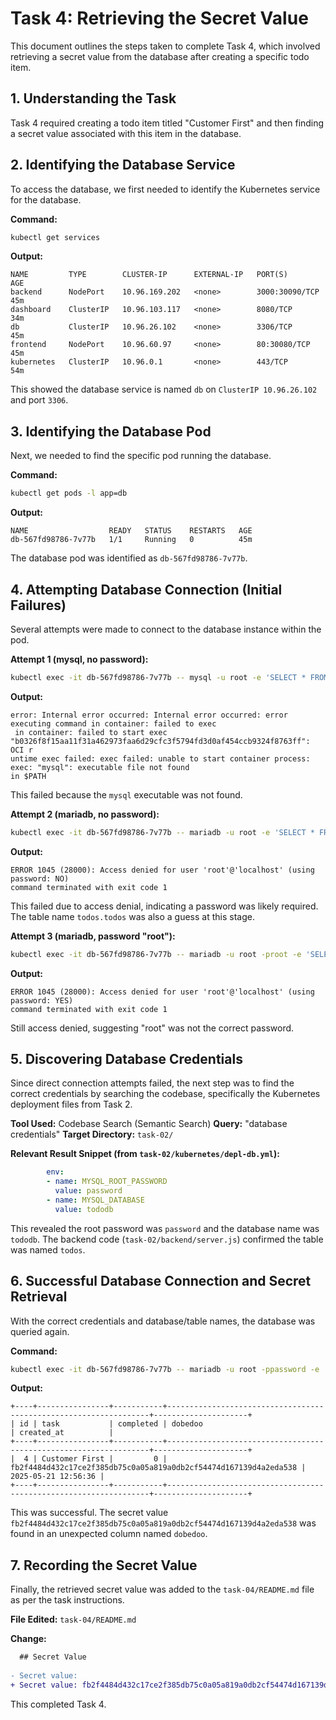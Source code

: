 # Task 4: Retrieving the Secret Value

This document outlines the steps taken to complete Task 4, which involved retrieving a secret value from the database after creating a specific todo item.

## 1. Understanding the Task

Task 4 required creating a todo item titled "Customer First" and then finding a secret value associated with this item in the database.

## 2. Identifying the Database Service

To access the database, we first needed to identify the Kubernetes service for the database.

**Command:**
```sh
kubectl get services
```

**Output:**
```
NAME         TYPE        CLUSTER-IP      EXTERNAL-IP   PORT(S)          AGE
backend      NodePort    10.96.169.202   <none>        3000:30090/TCP   45m
dashboard    ClusterIP   10.96.103.117   <none>        8080/TCP         34m
db           ClusterIP   10.96.26.102    <none>        3306/TCP         45m
frontend     NodePort    10.96.60.97     <none>        80:30080/TCP     45m
kubernetes   ClusterIP   10.96.0.1       <none>        443/TCP          54m
```
This showed the database service is named `db` on `ClusterIP 10.96.26.102` and port `3306`.

## 3. Identifying the Database Pod

Next, we needed to find the specific pod running the database.

**Command:**
```sh
kubectl get pods -l app=db
```

**Output:**
```
NAME                  READY   STATUS    RESTARTS   AGE
db-567fd98786-7v77b   1/1     Running   0          45m
```
The database pod was identified as `db-567fd98786-7v77b`.

## 4. Attempting Database Connection (Initial Failures)

Several attempts were made to connect to the database instance within the pod.

**Attempt 1 (mysql, no password):**
```sh
kubectl exec -it db-567fd98786-7v77b -- mysql -u root -e 'SELECT * FROM todos.todos WHERE title="Customer First"' | cat
```

**Output:**
```
error: Internal error occurred: Internal error occurred: error executing command in container: failed to exec
 in container: failed to start exec "b0326f8f15aa11f31a462973faa6d29cfc3f5794fd3d0af454ccb9324f8763ff": OCI r
untime exec failed: exec failed: unable to start container process: exec: "mysql": executable file not found
in $PATH
```
This failed because the `mysql` executable was not found.

**Attempt 2 (mariadb, no password):**
```sh
kubectl exec -it db-567fd98786-7v77b -- mariadb -u root -e 'SELECT * FROM todos.todos WHERE title="Customer First"' | cat
```

**Output:**
```
ERROR 1045 (28000): Access denied for user 'root'@'localhost' (using password: NO)
command terminated with exit code 1
```
This failed due to access denial, indicating a password was likely required. The table name `todos.todos` was also a guess at this stage.

**Attempt 3 (mariadb, password "root"):**
```sh
kubectl exec -it db-567fd98786-7v77b -- mariadb -u root -proot -e 'SELECT * FROM todos.todos WHERE title="Customer First"' | cat
```

**Output:**
```
ERROR 1045 (28000): Access denied for user 'root'@'localhost' (using password: YES)
command terminated with exit code 1
```
Still access denied, suggesting "root" was not the correct password.

## 5. Discovering Database Credentials

Since direct connection attempts failed, the next step was to find the correct credentials by searching the codebase, specifically the Kubernetes deployment files from Task 2.

**Tool Used:** Codebase Search (Semantic Search)
**Query:** "database credentials"
**Target Directory:** `task-02/`

**Relevant Result Snippet (from `task-02/kubernetes/depl-db.yml`):**
```yaml
        env:
        - name: MYSQL_ROOT_PASSWORD
          value: password
        - name: MYSQL_DATABASE
          value: tododb
```
This revealed the root password was `password` and the database name was `tododb`. The backend code (`task-02/backend/server.js`) confirmed the table was named `todos`.

## 6. Successful Database Connection and Secret Retrieval

With the correct credentials and database/table names, the database was queried again.

**Command:**
```sh
kubectl exec -it db-567fd98786-7v77b -- mariadb -u root -ppassword -e 'SELECT * FROM tododb.todos WHERE task="Customer First"' | cat
```

**Output:**
```
+----+----------------+-----------+------------------------------------------------------------------+---------------------+
| id | task           | completed | dobedoo                                                          | created_at          |
+----+----------------+-----------+------------------------------------------------------------------+---------------------+
|  4 | Customer First |         0 | fb2f4484d432c17ce2f385db75c0a05a819a0db2cf54474d167139d4a2eda538 | 2025-05-21 12:56:36 |
+----+----------------+-----------+------------------------------------------------------------------+---------------------+
```
This was successful. The secret value `fb2f4484d432c17ce2f385db75c0a05a819a0db2cf54474d167139d4a2eda538` was found in an unexpected column named `dobedoo`.

## 7. Recording the Secret Value

Finally, the retrieved secret value was added to the `task-04/README.md` file as per the task instructions.

**File Edited:** `task-04/README.md`

**Change:**
```diff
  ## Secret Value
  
- Secret value:
+ Secret value: fb2f4484d432c17ce2f385db75c0a05a819a0db2cf54474d167139d4a2eda538
```

This completed Task 4. 